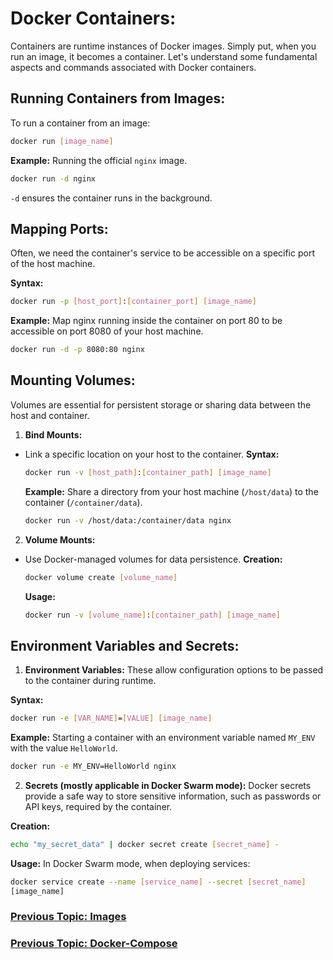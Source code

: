 # Docker Containers:

Containers are runtime instances of Docker images. Simply put, when you run an image, it becomes a container. Let's understand some fundamental aspects and commands associated with Docker containers.

## Running Containers from Images:

To run a container from an image:

```bash
docker run [image_name]
```

**Example:**
Running the official `nginx` image.

```bash
docker run -d nginx
```

`-d` ensures the container runs in the background.

## Mapping Ports:

Often, we need the container's service to be accessible on a specific port of the host machine.

**Syntax:**

```bash
docker run -p [host_port]:[container_port] [image_name]
```

**Example:**
Map nginx running inside the container on port 80 to be accessible on port 8080 of your host machine.

```bash
docker run -d -p 8080:80 nginx
```

## Mounting Volumes:

Volumes are essential for persistent storage or sharing data between the host and container.

1. **Bind Mounts:**

-   Link a specific location on your host to the container.
    **Syntax:**

    ```bash
    docker run -v [host_path]:[container_path] [image_name]
    ```

    **Example:**
    Share a directory from your host machine (`/host/data`) to the container (`/container/data`).

    ```bash
    docker run -v /host/data:/container/data nginx
    ```

2. **Volume Mounts:**

-   Use Docker-managed volumes for data persistence.
    **Creation:**

    ```bash
    docker volume create [volume_name]
    ```

    **Usage:**

    ```bash
    docker run -v [volume_name]:[container_path] [image_name]
    ```

## Environment Variables and Secrets:

1. **Environment Variables:**
   These allow configuration options to be passed to the container during runtime.

**Syntax:**

```bash
docker run -e [VAR_NAME]=[VALUE] [image_name]
```

**Example:**
Starting a container with an environment variable named `MY_ENV` with the value `HelloWorld`.

```bash
docker run -e MY_ENV=HelloWorld nginx
```

2. **Secrets (mostly applicable in Docker Swarm mode):**
   Docker secrets provide a safe way to store sensitive information, such as passwords or API keys, required by the container.

**Creation:**

```bash
echo "my_secret_data" | docker secret create [secret_name] -
```

**Usage:**
In Docker Swarm mode, when deploying services:

```bash
docker service create --name [service_name] --secret [secret_name]
[image_name]
```

### [Previous Topic: Images](/Docker/Images.md)

### [Previous Topic: Docker-Compose](/Docker/Docker-Compose.md)
